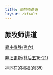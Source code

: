 ```yaml
---
title: 颜牧师讲道
layout: default
---
```

## 颜牧师讲道

[靠主得胜(弗六)](https://drive.google.com/file/d/1AKqLItS6gbbv-yQb6-yzSvjkLwOJ46sy/view?usp=sharing)

[弃旧更新(林后五16-21)](https://drive.google.com/file/d/1XU55dAeNsjmp_I16RNUFt6ufTI1zYdJz/view?usp=sharing)

[神同在的祝福(创39)](https://drive.google.com/file/d/1KZAtTMxva77kMOP7qyO0yTxyOBJTS7kz/view?usp=sharing)

